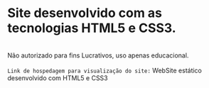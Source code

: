 <h1>Site desenvolvido com as tecnologias HTML5 e CSS3.</h1> <br>
Não autorizado para fins Lucrativos, uso apenas educacional.
<br><br>
<code>Link de hospedagem para visualização do site:</code> <a href"https://site-web-html-css.vercel.app/">WebSite estático desenvolvido com HTML5 e CSS3</a>
